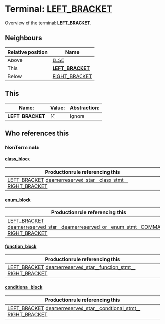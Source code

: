 # Terminal: **[LEFT_BRACKET](./LEFT_BRACKET.md)**

Overview of the terminal: **[LEFT_BRACKET](./LEFT_BRACKET.md)**.



## **Neighbours**

| Relative position | Name                                          |
| ----------------- | --------------------------------------------- |
| Above             | [ELSE](./ELSE.md) |
| This              | **[LEFT_BRACKET](./LEFT_BRACKET.md)** |
| Below             | [RIGHT_BRACKET](./RIGHT_BRACKET.md) |



## **This**

| Name:                                       | Value:          | Abstraction:    |
| ------------------------------------------- | --------------- | --------------- |
| **[LEFT_BRACKET](./LEFT_BRACKET.md)** | [{] | Ignore |



## **Who references this**

### NonTerminals


#### [class_block](./../Grammar/class_block.md)

| Productionrule referencing this                      |
| ---------------------------------------------------- |
| [LEFT_BRACKET](./LEFT_BRACKET.md) [deamerreserved_star__class_stmt__](./../Grammar/deamerreserved_star__class_stmt__.md) [RIGHT_BRACKET](./RIGHT_BRACKET.md)  |


#### [enum_block](./../Grammar/enum_block.md)

| Productionrule referencing this                      |
| ---------------------------------------------------- |
| [LEFT_BRACKET](./LEFT_BRACKET.md) [deamerreserved_star__deamerreserved_or__enum_stmt__COMMA____](./../Grammar/deamerreserved_star__deamerreserved_or__enum_stmt__COMMA____.md) [RIGHT_BRACKET](./RIGHT_BRACKET.md)  |


#### [function_block](./../Grammar/function_block.md)

| Productionrule referencing this                      |
| ---------------------------------------------------- |
| [LEFT_BRACKET](./LEFT_BRACKET.md) [deamerreserved_star__function_stmt__](./../Grammar/deamerreserved_star__function_stmt__.md) [RIGHT_BRACKET](./RIGHT_BRACKET.md)  |


#### [conditional_block](./../Grammar/conditional_block.md)

| Productionrule referencing this                      |
| ---------------------------------------------------- |
| [LEFT_BRACKET](./LEFT_BRACKET.md) [deamerreserved_star__condtional_stmt__](./../Grammar/deamerreserved_star__condtional_stmt__.md) [RIGHT_BRACKET](./RIGHT_BRACKET.md)  |



